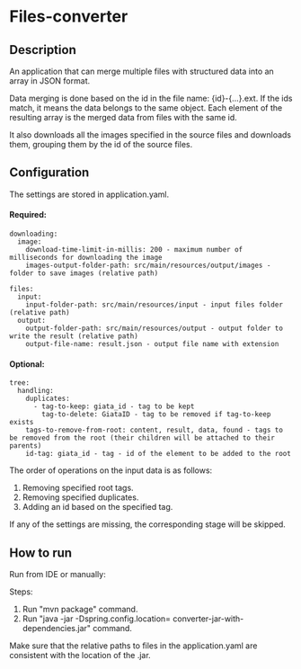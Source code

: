 # Files-converter

## Description

An application that can merge multiple files with structured data into an array in JSON format.

Data merging is done based on the id in the file name: {id}-{...}.ext. If the ids match, it means the data belongs to the same object. Each element of the resulting array is the merged data from files with the same id.

It also downloads all the images specified in the source files and downloads them, grouping them by the id of the source files.

## Configuration

The settings are stored in application.yaml.

#### Required:

```
downloading:
  image:
    download-time-limit-in-millis: 200 - maximum number of milliseconds for downloading the image
    images-output-folder-path: src/main/resources/output/images - folder to save images (relative path)

files:
  input:
    input-folder-path: src/main/resources/input - input files folder (relative path)
  output:
    output-folder-path: src/main/resources/output - output folder to write the result (relative path)
    output-file-name: result.json - output file name with extension
```

#### Optional:

```
tree:
  handling:
    duplicates:
      - tag-to-keep: giata_id - tag to be kept
        tag-to-delete: GiataID - tag to be removed if tag-to-keep exists
    tags-to-remove-from-root: content, result, data, found - tags to be removed from the root (their children will be attached to their parents)
    id-tag: giata_id - tag - id of the element to be added to the root
```
The order of operations on the input data is as follows:

1. Removing specified root tags.
2. Removing specified duplicates.
3. Adding an id based on the specified tag.

If any of the settings are missing, the corresponding stage will be skipped.

## How to run

Run from IDE or manually:

Steps:

1. Run "mvn package" command.
2. Run "java -jar -Dspring.config.location=<path-to-file> converter-jar-with-dependencies.jar" command.

Make sure that the relative paths to files in the application.yaml are consistent with the location of the .jar.

